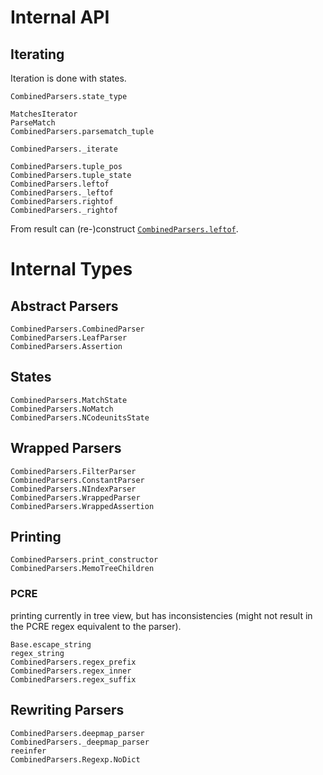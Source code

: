 # Internal API
## Iterating
Iteration is done with states.
```@docs
CombinedParsers.state_type
```

```@docs
MatchesIterator
ParseMatch
CombinedParsers.parsematch_tuple
```

```@docs
CombinedParsers._iterate
```

```@docs
CombinedParsers.tuple_pos
CombinedParsers.tuple_state
CombinedParsers.leftof
CombinedParsers._leftof
CombinedParsers.rightof
CombinedParsers._rightof
```

From result can (re-)construct [`CombinedParsers.leftof`](@ref).
# Internal Types
## Abstract Parsers
```@docs
CombinedParsers.CombinedParser
CombinedParsers.LeafParser
CombinedParsers.Assertion
```

## States
```@docs
CombinedParsers.MatchState
CombinedParsers.NoMatch
CombinedParsers.NCodeunitsState
```

## Wrapped Parsers
```@docs
CombinedParsers.FilterParser
CombinedParsers.ConstantParser
CombinedParsers.NIndexParser
CombinedParsers.WrappedParser
CombinedParsers.WrappedAssertion
```

## Printing
```@docs
CombinedParsers.print_constructor
CombinedParsers.MemoTreeChildren
```

### PCRE
printing currently in tree view, but has inconsistencies (might not result in the PCRE regex equivalent to the parser).
```@docs
Base.escape_string
regex_string
CombinedParsers.regex_prefix
CombinedParsers.regex_inner
CombinedParsers.regex_suffix
```

## Rewriting Parsers
```@docs
CombinedParsers.deepmap_parser
CombinedParsers._deepmap_parser
reeinfer
CombinedParsers.Regexp.NoDict
```

